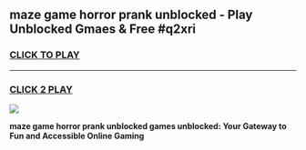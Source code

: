 
## maze game horror prank unblocked - Play Unblocked Gmaes & Free #q2xri
<h3>
<a href="https://news.freeplayer.one?title=maze_game_horror_prank_unblocked&ref=03M">CLICK TO PLAY</a></h3>
<hr>

<h3>
<a href="https://news.freeplayer.one?title=maze_game_horror_prank_unblocked&ref=03M">CLICK 2 PLAY</a>
  
</h3>

<a href="https://news.freeplayer.one?title=maze_game_horror_prank_unblocked&ref=03M"><img src="https://clearcache.store/games.png"></a>


**maze game horror prank unblocked games unblocked: Your Gateway to Fun and Accessible Online Gaming**
